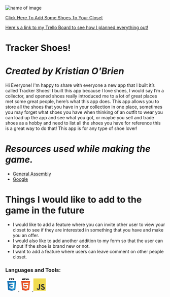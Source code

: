 ![name of image](./images/tracker-shoes.png)

<a href="https://github.com/kobrien95/men-stack-crud-app-project.git">Click Here To Add Some Shoes To Your Closet</a>

<a href="https://trello.com/b/uS9169FY/schema-project">Here's a link to my Trello Board to see how I planned everything out!</a>


# Tracker Shoes! 

# ***Created by Kristian O'Brien***


Hi Everyone! I'm happy to share with everyone a new app that I built it’s called Tracker Shoes! I built this app because I love shoes, I would say I’m a collector, and opened shoes really introduced me to a lot of great places met some great people, here’s what this app does. This app allows you to store all the shoes that you have in your collection in one place, sometimes you may forget what shoes you have when thinking of an outfit to wear you can load up the app and see what you got, or maybe you sell and trade shoes as a hobby and need to list all the shoes you have for reference this is a great way to do that! This app is for any type of shoe lover!


# ***Resources used while making the game.***

- <a href="https://generalassemb.ly/">General Assembly</a>
- <a href="https://www.google.com/">Google</a>

# Things I would like to add to the game in the future 

- I would like to add a feature where you can invite other user to view your closet to see if they are interested in something that you have and make you an offer.
- I would also like to add another addition to my form so that the user can input if the shoe is brand new or not.
- I want to add a feature where users can leave comment on other people closet.

<h3>Languages and Tools:</h3>
<p> <a href="https://www.w3schools.com/css/" target="_blank" rel="noreferrer"> <img src="https://raw.githubusercontent.com/devicons/devicon/master/icons/css3/css3-original-wordmark.svg" alt="css3" width="40" height="40"/> </a> <a href="https://www.w3.org/html/" target="_blank" rel="noreferrer"> <img src="https://raw.githubusercontent.com/devicons/devicon/master/icons/html5/html5-original-wordmark.svg" alt="html5" width="40" height="40"/> </a> <a href="https://developer.mozilla.org/en-US/docs/Web/JavaScript" target="_blank" rel="noreferrer"> <img src="https://raw.githubusercontent.com/devicons/devicon/master/icons/javascript/javascript-original.svg" alt="javascript" width="40" height="40"/> </a> </p>